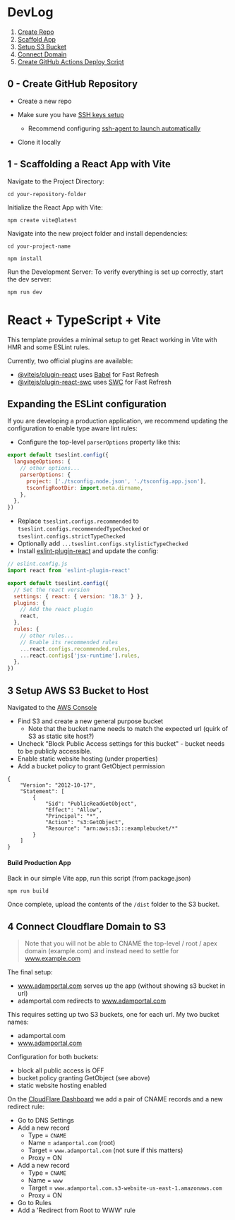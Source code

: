# DevLog

1. [Create Repo](#0---create-github-repository)
2. [Scaffold App](#1---scaffolding-a-react-app-with-vite)
3. [Setup S3 Bucket](#3-setup-aws-s3-bucket-to-host)
4. [Connect Domain](#4-connect-cloudflare-domain-to-s3)
5. [Create GitHub Actions Deploy Script](.github/workflows/main_deploy.yml)

## 0 - Create GitHub Repository

- Create a new repo
- Make sure you have [SSH keys setup](https://docs.github.com/en/authentication/connecting-to-github-with-ssh/checking-for-existing-ssh-keys)
    - Recommend configuring [ssh-agent to launch automatically](https://docs.github.com/en/authentication/connecting-to-github-with-ssh/working-with-ssh-key-passphrases)

- Clone it locally

## 1 - Scaffolding a React App with Vite

Navigate to the Project Directory:

`cd your-repository-folder`

Initialize the React App with Vite:

`npm create vite@latest`

Navigate into the new project folder and install dependencies:

`cd your-project-name`

`npm install`

Run the Development Server: To verify everything is set up correctly, start the dev server:

`npm run dev`

# React + TypeScript + Vite

This template provides a minimal setup to get React working in Vite with HMR and some ESLint rules.

Currently, two official plugins are available:

- [@vitejs/plugin-react](https://github.com/vitejs/vite-plugin-react/blob/main/packages/plugin-react/README.md) uses [Babel](https://babeljs.io/) for Fast Refresh
- [@vitejs/plugin-react-swc](https://github.com/vitejs/vite-plugin-react-swc) uses [SWC](https://swc.rs/) for Fast Refresh

## Expanding the ESLint configuration

If you are developing a production application, we recommend updating the configuration to enable type aware lint rules:

- Configure the top-level `parserOptions` property like this:

```js
export default tseslint.config({
  languageOptions: {
    // other options...
    parserOptions: {
      project: ['./tsconfig.node.json', './tsconfig.app.json'],
      tsconfigRootDir: import.meta.dirname,
    },
  },
})
```

- Replace `tseslint.configs.recommended` to `tseslint.configs.recommendedTypeChecked` or `tseslint.configs.strictTypeChecked`
- Optionally add `...tseslint.configs.stylisticTypeChecked`
- Install [eslint-plugin-react](https://github.com/jsx-eslint/eslint-plugin-react) and update the config:

```js
// eslint.config.js
import react from 'eslint-plugin-react'

export default tseslint.config({
  // Set the react version
  settings: { react: { version: '18.3' } },
  plugins: {
    // Add the react plugin
    react,
  },
  rules: {
    // other rules...
    // Enable its recommended rules
    ...react.configs.recommended.rules,
    ...react.configs['jsx-runtime'].rules,
  },
})
```

## 3 Setup AWS S3 Bucket to Host

Navigated to the [AWS Console](https://us-east-1.console.aws.amazon.com/console/home?region=us-east-1)

* Find S3 and create a new general purpose bucket
  * Note that the bucket name needs to match the expected url (quirk of S3 as static site host?)
* Uncheck "Block Public Access settings for this bucket" - bucket needs to be publicly accessible.
* Enable static website hosting (under properties)
* Add a bucket policy to grant GetObject permission
```
{
    "Version": "2012-10-17",
    "Statement": [
        {
            "Sid": "PublicReadGetObject",
            "Effect": "Allow",
            "Principal": "*",
            "Action": "s3:GetObject",
            "Resource": "arn:aws:s3:::examplebucket/*"
        }
    ]
}
```

#### Build Production App

Back in our simple Vite app, run this script (from package.json)

`npm run build`

Once complete, upload the contents of the `/dist` folder to the S3 bucket.


## 4 Connect Cloudflare Domain to S3


> Note that you will not be able to CNAME the top-level / root / apex domain (example.com) and instead need to settle for www.example.com

The final setup:
- www.adamportal.com serves up the app (without showing s3 bucket in url)
- adamportal.com redirects to www.adamportal.com

This requires setting up two S3 buckets, one for each url. My two bucket names:
* adamportal.com
* www.adamportal.com

Configuration for both buckets:
* block all public access is OFF
* bucket policy granting GetObject (see above)
* static website hosting enabled

On the [CloudFlare Dashboard](https://dash.cloudflare.com) we add a pair of CNAME records and a new redirect rule:

* Go to DNS Settings
* Add a new record
  * Type = `CNAME`
  * Name = `adamportal.com` (root)
  * Target = `www.adamportal.com` (not sure if this matters)
  * Proxy = ON
* Add a new record
  * Type = `CNAME`
  * Name = `www`
  * Target = `www.adamportal.com.s3-website-us-east-1.amazonaws.com`
  * Proxy = ON
* Go to Rules
* Add a 'Redirect from Root to WWW' rule
